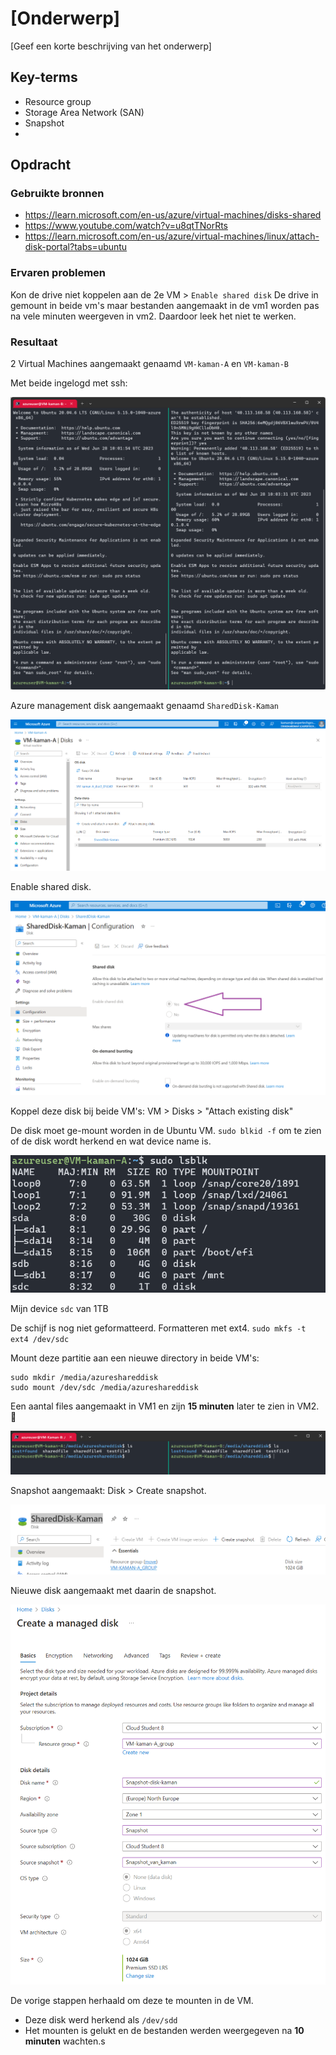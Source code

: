 # [Onderwerp]
[Geef een korte beschrijving van het onderwerp]

## Key-terms
- Resource group
- Storage Area Network (SAN)
- Snapshot
- 


## Opdracht
### Gebruikte bronnen
- https://learn.microsoft.com/en-us/azure/virtual-machines/disks-shared
- https://www.youtube.com/watch?v=u8qtTNorRts
- https://learn.microsoft.com/en-us/azure/virtual-machines/linux/attach-disk-portal?tabs=ubuntu

### Ervaren problemen
Kon de drive niet koppelen aan de 2e VM > `Enable shared disk`
De drive in gemount in beide vm's maar bestanden aangemaakt in de vm1 worden pas na vele minuten weergeven in vm2. Daardoor leek het niet te werken.


### Resultaat
2 Virtual Machines aangemaakt genaamd `VM-kaman-A` en `VM-kaman-B`

Met beide ingelogd met ssh:

![Image](https://github.com/techgrounds/techgrounds-kaman/blob/main/00_includes/AZ-07_screen01.png)


Azure management disk aangemaakt genaamd `SharedDisk-Kaman`

![Image](https://github.com/techgrounds/techgrounds-kaman/blob/main/00_includes/AZ-07_screen02.png)

Enable shared disk.

![Image](https://github.com/techgrounds/techgrounds-kaman/blob/main/00_includes/AZ-07_screen03.png)


Koppel deze disk bij beide VM's: VM > Disks > "Attach existing disk" 

De disk moet ge-mount worden in de Ubuntu VM.
`sudo blkid -f` om te zien of de disk wordt herkend en wat device name is.

![Image](https://github.com/techgrounds/techgrounds-kaman/blob/main/00_includes/AZ-07_screen04.png)

Mijn device `sdc` van 1TB

De schijf is nog niet geformatteerd. Formatteren met ext4.
`sudo mkfs -t ext4 /dev/sdc`

Mount deze partitie aan een nieuwe directory in beide VM's: 
```
sudo mkdir /media/azureshareddisk
sudo mount /dev/sdc /media/azureshareddisk
```

Een aantal files aangemaakt in VM1 en zijn **15 minuten** later te zien in VM2. :fu:

![Image](https://github.com/techgrounds/techgrounds-kaman/blob/main/00_includes/AZ-07_screen05.png)


Snapshot aangemaakt: Disk > Create snapshot.

![Image](https://github.com/techgrounds/techgrounds-kaman/blob/main/00_includes/AZ-07_screen06.png)

Nieuwe disk aangemaakt met daarin de snapshot.

![Image](https://github.com/techgrounds/techgrounds-kaman/blob/main/00_includes/AZ-07_screen07.png)

De vorige stappen herhaald om deze te mounten in de VM.
- Deze disk werd herkend als `/dev/sdd`
- Het mounten is gelukt en de bestanden werden weergegeven na **10 minuten** wachten.s